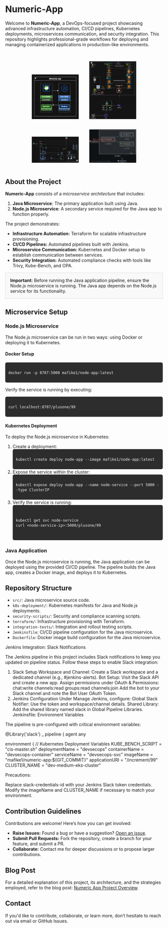 <h1>Numeric-App</h1>

<p>
  Welcome to <strong>Numeric-App</strong>, a DevOps-focused project showcasing advanced infrastructure automation, CI/CD pipelines, Kubernetes deployments, microservices communication, and security integration. This repository highlights professional-grade workflows for deploying and managing containerized applications in production-like environments.
</p>
<div style="text-align: center; margin: 30px 0;">
  <img src="./slack-emojis/ms.png" alt="Microservice" style="width:150px; margin: 15px;">
  <img src="./slack-emojis/aws.png" alt="AWS" style="width:150px; margin: 15px;">
  <img src="./slack-emojis/k8.png" alt="Kubernetes" style="width:150px; margin: 15px;">
  <img src="./slack-emojis/kiali.png" alt="Kiali" style="width:150px; margin: 15px;">
</div>
<h2>About the Project</h2>
<p>
  <strong>Numeric-App</strong> consists of a <em>microservice architecture</em> that includes:
  <ol>
    <li><strong>Java Microservice</strong>: The primary application built using Java.</li>
    <li><strong>Node.js Microservice</strong>: A secondary service required for the Java app to function properly.</li>
  </ol>
</p>

<p>
  The project demonstrates:
</p>
<ul>
  <li><strong>Infrastructure Automation:</strong> Terraform for scalable infrastructure provisioning.</li>
  <li><strong>CI/CD Pipelines:</strong> Automated pipelines built with Jenkins.</li>
  <li><strong>Microservice Communication:</strong> Kubernetes and Docker setup to establish communication between services.</li>
  <li><strong>Security Integration:</strong> Automated compliance checks with tools like Trivy, Kube-Bench, and OPA.</li>
</ul>

<div style="border: 1px solid #ddd; padding: 15px; background: #f9f9f9;">
  <strong>Important:</strong> Before running the Java application pipeline, ensure the Node.js microservice is running. The Java app depends on the Node.js service for its functionality.
</div>

<h2>Microservice Setup</h2>
<h3>Node.js Microservice</h3>
<p>
  The Node.js microservice can be run in two ways: using Docker or deploying it to Kubernetes.
</p>

<h4>Docker Setup</h4>
<div style="background-color: #2d2d2d; padding: 10px; color: #f1f1f1; font-family: monospace; border-radius: 5px;">
  <pre><code>docker run -p 8787:5000 mafike1/node-app:latest</code></pre>
</div>
<p>Verify the service is running by executing:</p>
<div style="background-color: #2d2d2d; padding: 10px; color: #f1f1f1; font-family: monospace; border-radius: 5px;">
  <pre><code>curl localhost:8787/plusone/99</code></pre>
</div>

<h4>Kubernetes Deployment</h4>
<p>To deploy the Node.js microservice in Kubernetes:</p>
<ol>
  <li>Create a deployment:
    <div style="background-color: #2d2d2d; padding: 10px; color: #f1f1f1; font-family: monospace; border-radius: 5px;">
      <pre><code>kubectl create deploy node-app --image mafike1/node-app:latest</code></pre>
    </div>
  </li>
  <li>Expose the service within the cluster:
    <div style="background-color: #2d2d2d; padding: 10px; color: #f1f1f1; font-family: monospace; border-radius: 5px;">
      <pre><code>kubectl expose deploy node-app --name node-service --port 5000 --type ClusterIP</code></pre>
    </div>
  </li>
  <li>Verify the service is running:
    <div style="background-color: #2d2d2d; padding: 10px; color: #f1f1f1; font-family: monospace; border-radius: 5px;">
      <pre><code>
kubectl get svc node-service
curl &lt;node-service-ip&gt;:5000/plusone/99
      </code></pre>
    </div>
  </li>
</ol>

<h3>Java Application</h3>
<p>
  Once the Node.js microservice is running, the Java application can be deployed using the provided CI/CD pipeline. The pipeline builds the Java app, creates a Docker image, and deploys it to Kubernetes.
</p>

<h2>Repository Structure</h2>
<ul>
  <li><code>src/</code>: Java microservice source code.</li>
  <li><code>k8s-deployment/</code>: Kubernetes manifests for Java and Node.js deployments.</li>
  <li><code>security-scripts/</code>: Security and compliance scanning scripts.</li>
  <li><code>terraform/</code>: Infrastructure provisioning with Terraform.</li>
  <li><code>integration-tests/</code>: Integration and rollout testing scripts.</li>
  <li><code>Jenkinsfile</code>: CI/CD pipeline configuration for the Java microservice.</li>
  <li><code>Dockerfile</code>: Docker image build configuration for the Java microservice.</li>
</ul>
Jenkins Integration: Slack Notifications

The Jenkins pipeline in this project includes Slack notifications to keep you updated on pipeline status. Follow these steps to enable Slack integration:

1. Slack Setup
Workspace and Channel: Create a Slack workspace and a dedicated channel (e.g., #jenkins-alerts).
Bot Setup:
Visit the Slack API and create a new app.
Assign permissions under OAuth & Permissions:
chat:write
channels:read
groups:read
channels:join
Add the bot to your Slack channel and note the Bot User OAuth Token.
2. Jenkins Configuration
Under Manage Jenkins, configure:
Global Slack Notifier: Use the token and workspace/channel details.
Shared Library: Add the shared library named slack in Global Pipeline Libraries.
Jenkinsfile: Environment Variables

The pipeline is pre-configured with critical environment variables:

@Library('slack') _
pipeline {
  agent any
  
  environment {
    // Kubernetes Deployment Variables
    KUBE_BENCH_SCRIPT = "cis-master.sh"
    deploymentName = "devsecops"
    containerName = "devsecops-container"
    serviceName = "devsecops-svc"
    imageName = "mafike1/numeric-app:${GIT_COMMIT}"
    applicationURI = "/increment/99"
    CLUSTER_NAME = "dev-medium-eks-cluster"
    
Precautions:

Replace slack-credentials-id with your Jenkins Slack token credentials.
Modify the imageName and CLUSTER_NAME if necessary to match your environment.
<h2>Contribution Guidelines</h2>
<p>Contributions are welcome! Here’s how you can get involved:</p>
<ul>
  <li><strong>Raise Issues:</strong> Found a bug or have a suggestion? <a href="https://github.com/mafike/dev-sec-proj/issues/new">Open an issue</a>.</li>
  <li><strong>Submit Pull Requests:</strong> Fork the repository, create a branch for your feature, and submit a PR.</li>
  <li><strong>Collaborate:</strong> Contact me for deeper discussions or to propose larger contributions.</li>
</ul>

<h2>Blog Post</h2>
<p>
  For a detailed explanation of this project, its architecture, and the strategies employed, refer to the blog post: <a href="https://mafike.com/projects/">Numeric App Project Overview</a>.
</p>

<h2>Contact</h2>
<p>If you'd like to contribute, collaborate, or learn more, don’t hesitate to reach out via email or GitHub Issues.</p>

